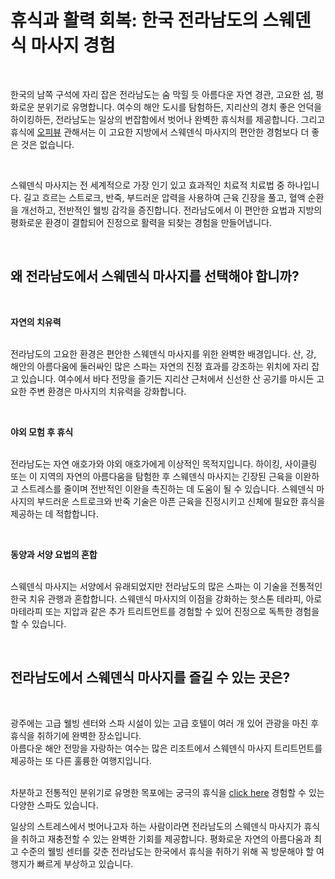 
<h1>휴식과 활력 회복: 한국 전라남도의 스웨덴식 마사지 경험</h1>
<p>&nbsp;</p>
<p>한국의 남쪽 구석에 자리 잡은 전라남도는 숨 막힐 듯 아름다운 자연 경관, 고요한 섬, 평화로운 분위기로 유명합니다. 여수의 해안 도시를 탐험하든, 지리산의 경치 좋은 언덕을 하이킹하든, 전라남도는 일상의 번잡함에서 벗어나 완벽한 휴식처를 제공합니다. 그리고 휴식에 <a href="https://www.xn--vu3b13mh5m.org/">오피뷰</a> 관해서는 이 고요한 지방에서 스웨덴식 마사지의 편안한 경험보다 더 좋은 것은 없습니다.</p>
<p>&nbsp;</p>
<p>스웨덴식 마사지는 전 세계적으로 가장 인기 있고 효과적인 치료적 치료법 중 하나입니다. 길고 흐르는 스트로크, 반죽, 부드러운 압력을 사용하여 근육 긴장을 풀고, 혈액 순환을 개선하고, 전반적인 웰빙 감각을 증진합니다. 전라남도에서 이 편안한 요법과 지방의 평화로운 환경이 결합되어 진정으로 활력을 되찾는 경험을 만들어냅니다.</p>
<p>&nbsp;</p>
<h2>왜 전라남도에서 스웨덴식 마사지를 선택해야 합니까?</h2>
<p>&nbsp;</p>
<p><strong>자연의 치유력</strong></p>
<p><br />전라남도의 고요한 환경은 편안한 스웨덴식 마사지를 위한 완벽한 배경입니다. 산, 강, 해안의 아름다움에 둘러싸인 많은 스파는 자연의 진정 효과를 강조하는 위치에 자리 잡고 있습니다. 여수에서 바다 전망을 즐기든 지리산 근처에서 신선한 산 공기를 마시든 고요한 주변 환경은 마사지의 치유력을 강화합니다.</p>
<p>&nbsp;</p>
<p><strong>야외 모험 후 휴식</strong></p>
<p><br />전라남도는 자연 애호가와 야외 애호가에게 이상적인 목적지입니다. 하이킹, 사이클링 또는 이 지역의 자연의 아름다움을 탐험한 후 스웨덴식 마사지는 긴장된 근육을 이완하고 스트레스를 줄이며 전반적인 이완을 촉진하는 데 도움이 될 수 있습니다. 스웨덴식 마사지의 부드러운 스트로크와 반죽 기술은 아픈 근육을 진정시키고 신체에 필요한 휴식을 제공하는 데 적합합니다.</p>
<p>&nbsp;</p>
<p><strong>동양과 서양 요법의 혼합</strong></p>
<p><br />스웨덴식 마사지는 서양에서 유래되었지만 전라남도의 많은 스파는 이 기술을 전통적인 한국 치유 관행과 혼합합니다. 스웨덴식 마사지의 이점을 강화하는 핫스톤 테라피, 아로마테라피 또는 지압과 같은 추가 트리트먼트를 경험할 수 있어 진정으로 독특한 경험을 할 수 있습니다.</p>
<p>&nbsp;</p>
<h2>전라남도에서 스웨덴식 마사지를 즐길 수 있는 곳은?</h2>
<p>&nbsp;</p>
<p>광주에는 고급 웰빙 센터와 스파 시설이 있는 고급 호텔이 여러 개 있어 관광을 마친 후 휴식을 취하기에 완벽한 장소입니다.<br />아름다운 해안 전망을 자랑하는 여수는 많은 리조트에서 스웨덴식 마사지 트리트먼트를 제공하는 또 다른 훌륭한 여행지입니다.</p>
<p><br />차분하고 전통적인 분위기로 유명한 목포에는 궁극의 휴식을 <a href="https://theopendiaries.com/note/672d6d23a8d0b208ac509cd2">click here</a> 경험할 수 있는 다양한 스파도 있습니다.</p>
<p>일상의 스트레스에서 벗어나고자 하는 사람이라면 전라남도의 스웨덴식 마사지가 휴식을 취하고 재충전할 수 있는 완벽한 기회를 제공합니다. 평화로운 자연의 아름다움과 최고 수준의 웰빙 센터를 갖춘 전라남도는 한국에서 휴식을 취하기 위해 꼭 방문해야 할 여행지가 빠르게 부상하고 있습니다.</p>
</div>
</div>
</div>
</article>
